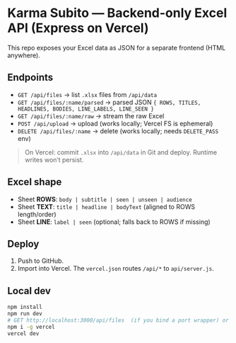 # Karma Subito — Backend-only Excel API (Express on Vercel)

This repo exposes your Excel data as JSON for a separate frontend (HTML anywhere).

## Endpoints
- `GET /api/files` → list `.xlsx` files from `/api/data`
- `GET /api/files/:name/parsed` → parsed JSON `{ ROWS, TITLES, HEADLINES, BODIES, LINE_LABELS, LINE_SEEN }`
- `GET /api/files/:name/raw` → stream the raw Excel
- `POST /api/upload` → upload (works locally; Vercel FS is ephemeral)
- `DELETE /api/files/:name` → delete (works locally; needs `DELETE_PASS` env)

> On Vercel: commit `.xlsx` into `/api/data` in Git and deploy. Runtime writes won’t persist.

## Excel shape
- Sheet **ROWS**: `body | subtitle | seen | unseen | audience`
- Sheet **TEXT**: `title | headline | bodyText` (aligned to ROWS length/order)
- Sheet **LINE**: `label | seen` (optional; falls back to ROWS if missing)

## Deploy
1. Push to GitHub.
2. Import into Vercel. The `vercel.json` routes `/api/*` to `api/server.js`.

## Local dev
```bash
npm install
npm run dev
# GET http://localhost:3000/api/files  (if you bind a port wrapper) or use vercel dev:
npm i -g vercel
vercel dev
```

